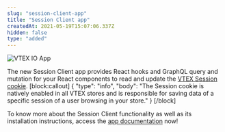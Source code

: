 ```yaml
---
slug: "session-client-app"
title: "Session Client app"
createdAt: 2021-05-19T15:07:06.337Z
hidden: false
type: "added"
---
```


![VTEX IO App](https://img.shields.io/badge/-VTEX%20IO%20App-orange)

The new Session Client app provides React hooks and GraphQL query and mutation for your React components to read and update the [VTEX Session cookie](https://help.vtex.com/en/tutorial/vtex-session-sessions-system-overview--6C4Edou6bYqqEAOCAg2MQQ).
[block:callout]
{
  "type": "info",
  "body": "The Session cookie is natively enabled in all VTEX stores and is responsible for saving data of a specific session of a user browsing in your store."
}
[/block]

To know more about the Session Client functionality as well as its installation instructions, access the 
[app documentation](https://developers.vtex.com/vtex-developer-docs/docs/vtex-session-client) now!